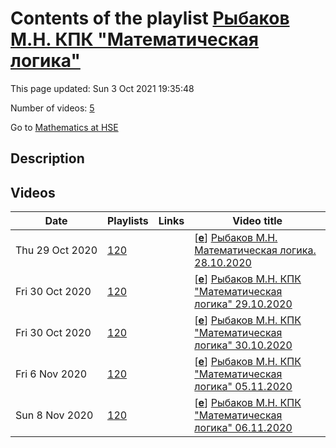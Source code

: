 # Contents of the playlist [Рыбаков М.Н. КПК "Математическая логика"](https://www.youtube.com/playlist?list=PLq3E5oubNNoBqn5PTt0uschwVtxkUdT9V)

This page updated: Sun 3 Oct 2021 19:35:48

Number of videos: [5](#videos)

Go to [Mathematics at HSE](../README.md)

## Description



## Videos

|Date|Playlists|Links|Video title|
|---|---|---|---|
| Thu&nbsp;29&nbsp;Oct&nbsp;2020 | [120](../playlists/120 "Рыбаков М.Н. КПК &#34;Математическая логика&#34;") |  | [[**e**](https://studio.youtube.com/video/TrTT1S26eEE/edit "Edit")] [Рыбаков М.Н. Математическая логика. 28.10.2020](https://www.youtube.com/watch?v=TrTT1S26eEE&list=PLq3E5oubNNoBqn5PTt0uschwVtxkUdT9V) |
| Fri&nbsp;30&nbsp;Oct&nbsp;2020 | [120](../playlists/120 "Рыбаков М.Н. КПК &#34;Математическая логика&#34;") |  | [[**e**](https://studio.youtube.com/video/X0yrInBlgRg/edit "Edit")] [Рыбаков М.Н. КПК &#34;Математическая логика&#34; 29.10.2020](https://www.youtube.com/watch?v=X0yrInBlgRg&list=PLq3E5oubNNoBqn5PTt0uschwVtxkUdT9V) |
| Fri&nbsp;30&nbsp;Oct&nbsp;2020 | [120](../playlists/120 "Рыбаков М.Н. КПК &#34;Математическая логика&#34;") |  | [[**e**](https://studio.youtube.com/video/Ykci40Ic6cI/edit "Edit")] [Рыбаков М.Н. КПК &#34;Математическая логика&#34; 30.10.2020](https://www.youtube.com/watch?v=Ykci40Ic6cI&list=PLq3E5oubNNoBqn5PTt0uschwVtxkUdT9V) |
| Fri&nbsp;6&nbsp;Nov&nbsp;2020 | [120](../playlists/120 "Рыбаков М.Н. КПК &#34;Математическая логика&#34;") |  | [[**e**](https://studio.youtube.com/video/wkcmPL3-BRE/edit "Edit")] [Рыбаков М.Н. КПК &#34;Математическая логика&#34; 05.11.2020](https://www.youtube.com/watch?v=wkcmPL3-BRE&list=PLq3E5oubNNoBqn5PTt0uschwVtxkUdT9V) |
| Sun&nbsp;8&nbsp;Nov&nbsp;2020 | [120](../playlists/120 "Рыбаков М.Н. КПК &#34;Математическая логика&#34;") |  | [[**e**](https://studio.youtube.com/video/r7opgEvSphs/edit "Edit")] [Рыбаков М.Н. КПК &#34;Математическая логика&#34; 06.11.2020](https://www.youtube.com/watch?v=r7opgEvSphs&list=PLq3E5oubNNoBqn5PTt0uschwVtxkUdT9V) |

